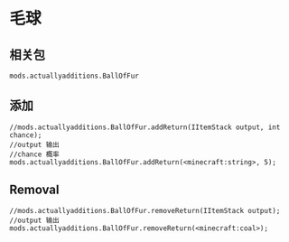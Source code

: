 # 毛球

## 相关包
`mods.actuallyadditions.BallOfFur`

## 添加

```
//mods.actuallyadditions.BallOfFur.addReturn(IItemStack output, int chance);
//output 输出
//chance 概率
mods.actuallyadditions.BallOfFur.addReturn(<minecraft:string>, 5);
```

## Removal

```
//mods.actuallyadditions.BallOfFur.removeReturn(IItemStack output);
//output 输出
mods.actuallyadditions.BallOfFur.removeReturn(<minecraft:coal>);
```

